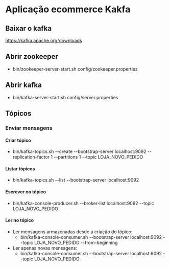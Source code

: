 # Aplicação ecommerce Kakfa

## Baixar o kafka
https://kafka.apache.org/downloads

## Abrir zookeeper
* bin/zookeeper-server-start.sh config/zookeeper.properties 

## Abrir kafka
* bin/kafka-server-start.sh config/server.properties 

## Tópicos
### Enviar mensagens
#### Criar tópico
* bin/kafka-topics.sh --create --bootstrap-server localhost:9092 --replication-factor 1 --partitions 1 --topic LOJA_NOVO_PEDIDO 

#### Listar tópicos
* bin/kafka-topics.sh --list --bootstrap-server localhost:9092 

#### Escrever no tópico
* bin/kafka-console-producer.sh --broker-list localhost:9092 --topic LOJA_NOVO_PEDIDO 

#### Ler no tópico
* Ler mensagens armazenadas desde a criação do tópico:
  * bin/kafka-console-consumer.sh --bootstrap-server localhost:9092 --topic LOJA_NOVO_PEDIDO --from-beginning
* Ler apenas novas mensagens: 
  * bin/kafka-console-consumer.sh --bootstrap-server localhost:9092 --topic LOJA_NOVO_PEDIDO 
 

